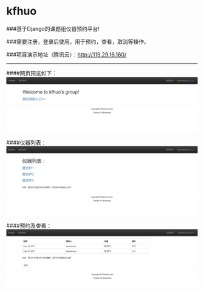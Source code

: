 # kfhuo

###基于Django的课题组仪器预约平台!

###需要注册，登录后使用。用于预约，查看，取消等操作。

###项目演示地址（腾讯云）：http://119.29.16.160/

----
####网页预览如下：<br>
![image](https://github.com/chifeng111/Hello-World-HTML/raw/master/kfhuo_img/1.jpg)

####仪器列表：<br>
![image](https://github.com/chifeng111/Hello-World-HTML/raw/master/kfhuo_img/3.jpg)

####预约及查看：<br>
![image](https://github.com/chifeng111/Hello-World-HTML/raw/master/kfhuo_img/2.jpg)
